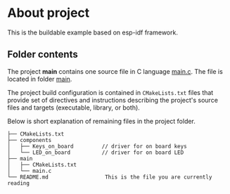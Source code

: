 # About project

This is the buildable example based on esp-idf framework.

## Folder contents

The project **main** contains one source file in C language [main.c](main/main.c). The file is located in folder [main](main).

The project build configuration is contained in `CMakeLists.txt` files that provide set of directives and instructions describing the project's source files and targets
(executable, library, or both). 

Below is short explanation of remaining files in the project folder.

```
├── CMakeLists.txt
├── components
│   ├── Keys_on_board         // driver for on board keys
│   └── LED_on_board          // driver for on board LED
├── main
│   ├── CMakeLists.txt
│   └── main.c
└── README.md                  This is the file you are currently reading
```
